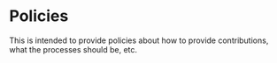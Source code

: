 # Policies

This is intended to provide policies about how to provide contributions, what the processes should be, etc.

